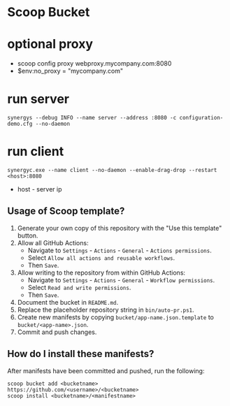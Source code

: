 # Scoop Bucket 

# optional proxy 

* scoop config proxy webproxy.mycompany.com:8080
* $env:no_proxy = "mycompany.com"

# run server

```
synergys --debug INFO --name server --address :8080 -c configuration-demo.cfg --no-daemon
```
# run client

```
synergyc.exe --name client --no-daemon --enable-drag-drop --restart <host>:8080
```
* host - server ip


## Usage of Scoop template?

1. Generate your own copy of this repository with the "Use this template"
   button.
2. Allow all GitHub Actions:
   - Navigate to `Settings` - `Actions` - `General` - `Actions permissions`.
   - Select `Allow all actions and reusable workflows`.
   - Then `Save`.
3. Allow writing to the repository from within GitHub Actions:
   - Navigate to `Settings` - `Actions` - `General` - `Workflow permissions`.
   - Select `Read and write permissions`.
   - Then `Save`.
4. Document the bucket in `README.md`.
5. Replace the placeholder repository string in `bin/auto-pr.ps1`.
6. Create new manifests by copying `bucket/app-name.json.template` to
   `bucket/<app-name>.json`.
7. Commit and push changes.

## How do I install these manifests?

After manifests have been committed and pushed, run the following:

```pwsh
scoop bucket add <bucketname> https://github.com/<username>/<bucketname>
scoop install <bucketname>/<manifestname>
```
